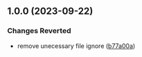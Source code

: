 ## 1.0.0 (2023-09-22)


### Changes Reverted

* remove unecessary file ignore ([b77a00a](https://github.com/abelflopes/typescript-library-template/commit/b77a00ac7811ada3d333f671e176745f03440e82))
